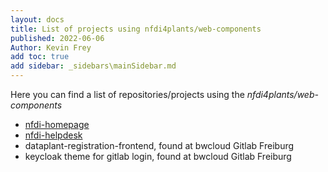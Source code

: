 ```yaml
---
layout: docs
title: List of projects using nfdi4plants/web-components
published: 2022-06-06
Author: Kevin Frey
add toc: true
add sidebar: _sidebars\mainSidebar.md
---
```



Here you can find a list of repositories/projects using the *nfdi4plants/web-components*

- [nfdi-homepage](https://github.com/nfdi4plants/nfdi4plants.github.io)
- [nfdi-helpdesk](https://github.com/Freymaurer/nfdi-helpdesk)
- dataplant-registration-frontend, found at bwcloud Gitlab Freiburg
- keycloak theme for gitlab login, found at bwcloud Gitlab Freiburg 